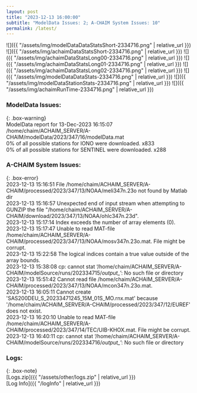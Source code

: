 ```yaml
---
layout: post
title: "2023-12-13 16:00:00"
subtitle: "ModelData Issues: 2; A-CHAIM System Issues: 10"
permalink: /latest/
---
```


![]({{ "/assets/img/modelDataDataStatsShort-2334716.png" | relative_url }})
![]({{ "/assets/img/achaimDataStatsShort-2334716.png" | relative_url }})
![]({{ "/assets/img/achaimDataStatsLong00-2334716.png" | relative_url }})
![]({{ "/assets/img/achaimDataStatsLong01-2334716.png" | relative_url }})
![]({{ "/assets/img/achaimDataStatsLong02-2334716.png" | relative_url }})
![]({{ "/assets/img/modelDataDataStats-2334716.png" | relative_url }})
![]({{ "/assets/img/modelDataStationStats-2334716.png" | relative_url }})
![]({{ "/assets/img/achaimRunTime-2334716.png" | relative_url }})


### ModelData Issues:  
  
{: .box-warning}  
 ModelData report for 13-Dec-2023 16:15:07   
 /home/chaim/ACHAIM_SERVER/A-CHAIM/modelData/2023/347/16/modelData.mat   
 0% of all possible stations for IONO were downloaded. x833   
 0% of all possible stations for SENTINEL were downloaded. x288   
  
### A-CHAIM System Issues:  
  
{: .box-error}  
2023-12-13 15:16:51 File /home/chaim/ACHAIM_SERVER/A-CHAIM/processed/2023/347/13/NOAA/meli347n.23o not found by Matlab dir  
2023-12-13 15:16:57 Unexpected end of input stream when attempting to GUNZIP the file "/home/chaim/ACHAIM_SERVER/A-CHAIM/download/2023/347/13/NOAA/ohlc347n.23d".  
2023-12-13 15:17:14 Index exceeds the number of array elements (0).  
2023-12-13 15:17:47 Unable to read MAT-file /home/chaim/ACHAIM_SERVER/A-CHAIM/processed/2023/347/13/NOAA/mosv347n.23o.mat. File might be corrupt.  
2023-12-13 15:22:58 The logical indices contain a true value outside of the array bounds.  
2023-12-13 15:38:08 cp: cannot stat ‘/home/chaim/ACHAIM_SERVER/A-CHAIM/modelSource/runs/202334715/*output_*’: No such file or directory  
2023-12-13 15:51:42 Cannot read file /home/chaim/ACHAIM_SERVER/A-CHAIM/processed/2023/347/13/NOAA/mcon347n.23o.mat.  
2023-12-13 16:05:11 Cannot create 'SAS200DEU_S_20233471245_15M_01S_MO.rnx.mat' because '/home/chaim/ACHAIM_SERVER/A-CHAIM/processed/2023/347/12/EUREF' does not exist.  
2023-12-13 16:20:10 Unable to read MAT-file /home/chaim/ACHAIM_SERVER/A-CHAIM/processed/2023/347/14/TEC/UIB-KHOX.mat. File might be corrupt.  
2023-12-13 16:40:11 cp: cannot stat ‘/home/chaim/ACHAIM_SERVER/A-CHAIM/modelSource/runs/202334716/*output_*’: No such file or directory  

### Logs:  
  
{: .box-note}  
[Logs.zip]({{ "/assets/other/logs.zip" | relative_url }})  
[Log Info]({{ "/logInfo" | relative_url }})  
